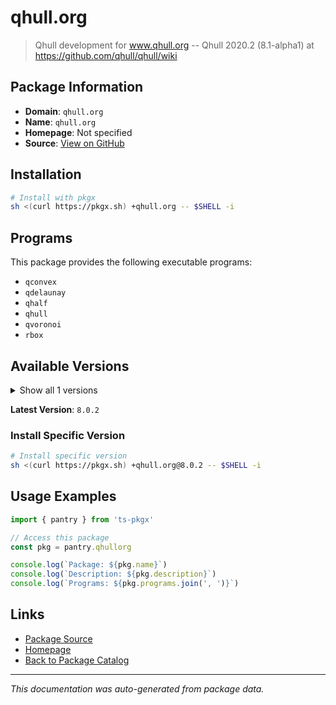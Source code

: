 # qhull.org

> Qhull development for www.qhull.org -- Qhull 2020.2 (8.1-alpha1) at https://github.com/qhull/qhull/wiki

## Package Information

- **Domain**: `qhull.org`
- **Name**: `qhull.org`
- **Homepage**: Not specified
- **Source**: [View on GitHub](https://github.com/pkgxdev/pantry/tree/main/projects/qhull.org/package.yml)

## Installation

```bash
# Install with pkgx
sh <(curl https://pkgx.sh) +qhull.org -- $SHELL -i
```

## Programs

This package provides the following executable programs:

- `qconvex`
- `qdelaunay`
- `qhalf`
- `qhull`
- `qvoronoi`
- `rbox`

## Available Versions

<details>
<summary>Show all 1 versions</summary>

- `8.0.2`

</details>

**Latest Version**: `8.0.2`

### Install Specific Version

```bash
# Install specific version
sh <(curl https://pkgx.sh) +qhull.org@8.0.2 -- $SHELL -i
```

## Usage Examples

```typescript
import { pantry } from 'ts-pkgx'

// Access this package
const pkg = pantry.qhullorg

console.log(`Package: ${pkg.name}`)
console.log(`Description: ${pkg.description}`)
console.log(`Programs: ${pkg.programs.join(', ')}`)
```

## Links

- [Package Source](https://github.com/pkgxdev/pantry/tree/main/projects/qhull.org/package.yml)
- [Homepage](#)
- [Back to Package Catalog](../package-catalog.md)

---

*This documentation was auto-generated from package data.*
